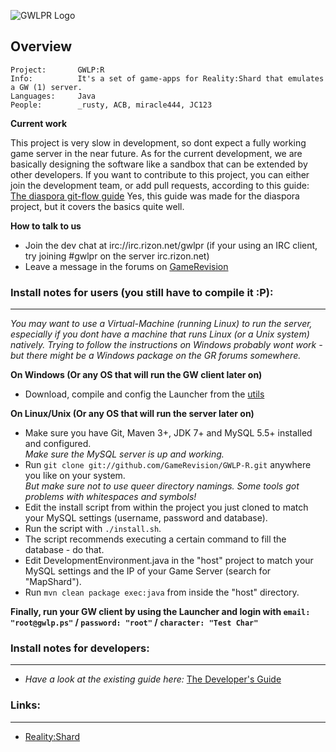 ![GWLPR Logo](http://img851.imageshack.us/img851/7279/logo4jb.png)

## Overview
    Project:       GWLP:R
    Info:          It's a set of game-apps for Reality:Shard that emulates a GW (1) server.
    Languages:     Java
    People:        _rusty, ACB, miracle444, JC123

**Current work**

This project is very slow in development, so dont expect a fully working game server in the near future.
As for the current development, we are basically designing the software like a sandbox that can be extended by
other developers. If you want to contribute to this project, you can either join the development team, or add
pull requests, according to this guide: [The diaspora git-flow guide](https://github.com/diaspora/diaspora/wiki/Git-Workflow)
Yes, this guide was made for the diaspora project, but it covers the basics quite well.


**How to talk to us**

 - Join the dev chat at irc://irc.rizon.net/gwlpr (if your using an IRC client, try joining #gwlpr on the server irc.rizon.net)
 - Leave a message in the forums on [GameRevision](http://www.gamerevision.com/forumdisplay.php?61-GWLP-R)


### Install notes for users (you still have to compile it :P):

---

*You may want to use a Virtual-Machine (running Linux) to run the server, especially if you dont have a machine that runs Linux (or a Unix system) natively. Trying to follow the instructions on Windows probably wont work - but there might be a Windows package on the GR forums somewhere.*

**On Windows (Or any OS that will run the GW client later on)**
 - Download, compile and config the Launcher from the [utils](https://github.com/GameRevision/GWLP-R-Utils/tree/master/Launcher)
 
**On Linux/Unix (Or any OS that will run the server later on)**
 - Make sure you have Git, Maven 3+, JDK 7+ and MySQL 5.5+ installed and configured.  
   _Make sure the MySQL server is up and working._
 - Run `git clone git://github.com/GameRevision/GWLP-R.git` anywhere you like on your system.  
   _But make sure not to use queer directory namings. Some tools got problems with whitespaces and symbols!_
 - Edit the install script from within the project you just cloned to match your MySQL settings (username, password and database).
 - Run the script with `./install.sh`.
 - The script recommends executing a certain command to fill the database - do that.
 - Edit DevelopmentEnvironment.java in the "host" project to match your MySQL settings and the IP of your Game Server (search for "MapShard").
 - Run `mvn clean package exec:java` from inside the "host" directory.
 
**Finally, run your GW client by using the Launcher and login with `email: "root@gwlp.ps"` / `password: "root"` / `character: "Test Char"`**


### Install notes for developers:


---

 - _Have a look at the existing guide here:_  [The Developer's Guide](https://github.com/GameRevision/GWLP-R/wiki/Dev-HowTo)


### Links:

---

 - [Reality:Shard](https://github.com/RealityShard/RealityShard)
